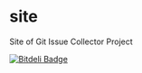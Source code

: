 # site
Site of Git Issue Collector Project


[![Bitdeli Badge](https://d2weczhvl823v0.cloudfront.net/gitissuecollector/site/trend.png)](https://bitdeli.com/free "Bitdeli Badge")

